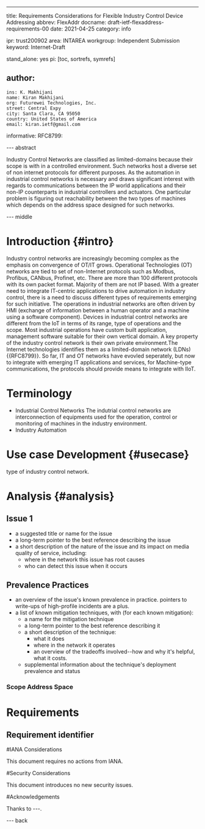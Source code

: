 ---
title: Requirements Considerations for Flexible Industry Control Device Addressing 
abbrev: FlexAddr 
docname: draft-ietf-flexaddress-requirements-00
date: 2021-04-25
category: info

ipr: trust200902
area: INTAREA
workgroup: Independent Submission
keyword: Internet-Draft

stand_alone: yes
pi: [toc, sortrefs, symrefs]

author:
 -
    ins: K. Makhijani
    name: Kiran Makhijani
    org: Futurewei Technologies, Inc.
    street: Central Expy
    city: Santa Clara, CA 95050
    country: United States of America
    email: kiran.ietf@gmail.com

informative:
  RFC8799:

--- abstract

Industry Control Networks are classified as limited-domains because their scope is with in a controlled 
environment. Such networks host a diverse set of non internet protocols for different purposes. As the automation in industrial control networks
is necessary and draws significant interest with regards to communications between the IP world applications and their non-IP counterparts in industrial controllers and actuators. One particular problem is figuring out reachability between the two types of machines which depends on the address space designed for such networks.

--- middle

# Introduction {#intro}

Industry control networks are increasingly becoming complex as the emphasis on convergence of OT/IT 
grows. Operational Technologies (OT) networks are tied to set of non-Internet protocols such as 
Modbus, Profibus, CANbus, Profinet, etc. There are more than 100 different protocols with its own packet format. Majority of them are not IP based. With a greater need to integrate IT-centric applications to drive automation in industry control, there is a need to discuss different types of requirements emerging for such initiative. The operations in industrial networks are often driven by HMI (exchange of information between a human operator and a machine  using a software component). Devices in industrial control networks are different from the IoT in terms of its range, type of operations and the scope. 
Most industrial operations have custom built application, management software suitable for their own vertical domain.  A key property of the industry control network is their own private environment.The Internet technologies identifies them as a limited-domain network (LDNs) {{RFC8799}}. So far, IT and OT networks have evovled seperately, but now to integrate with emerging IT applications and services, for Machine-type communications, the protocols should provide means to integrate with  IIoT. 

# Terminology
* Industrial Control Networks
The indutrial control networks are  interconnection of equipments used for the operation, control or monitoring of machines in the industry environment.
* Industry Automation

# Use case Development {#usecase}
type of industry control network.

# Analysis {#analysis}
## Issue 1
 
 * a suggested title or name for the issue
 * a long-term pointer to the best reference describing the issue
 * a short description of the nature of the issue and its impact on media quality of service, including:
   * where in the network this issue has root causes
   * who can detect this issue when it occurs
## Prevalence Practices
 * an overview of the issue's known prevalence in practice.  pointers to write-ups of high-profile incidents are a plus.
 * a list of known mitigation techniques, with (for each known mitigation):
   * a name for the mitigation technique
   * a long-term pointer to the best reference describing it
   * a short description of the technique:
     * what it does
     * where in the network it operates
     * an overview of the tradeoffs involved--how and why it's helpful, what it costs.
   * supplemental information about the technique's deployment prevalence and status

### Scope Address Space

#  Requirements

## Requirement identifier 




#IANA Considerations

This document requires no actions from IANA.

#Security Considerations

This document introduces no new security issues.

#Acknowledgements

Thanks to ---.

--- back

